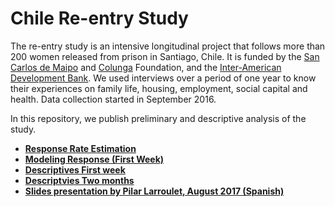 # Chile Re-entry Study

The re-entry study is an intensive longitudinal project that follows more than 200 women released from prison in Santiago, Chile. It is funded by the [San Carlos de Maipo](http://www.fsancarlos.cl/) and [Colunga](https://www.fundacioncolunga.org/) Foundation, and the [Inter-American Development Bank](http://www.iadb.org/). We used interviews over a period of one year to know their experiences on  family life, housing, employment, social capital and health. Data collection started in September 2016.

In this repository, we publish preliminary and descriptive analysis of the study.

- **[Response Rate Estimation](reports/reentry_chile_response_rates.ipynb)**
- **[Modeling Response (First Week)](reports/predicting_response_rate.ipynb)**
- **[Descriptives First week](reports/exploring_first_week.ipynb)**
- **[Descriptvies Two months](reports/exploring_two_months.ipynb)**
- **[Slides presentation by Pilar Larroulet, August 2017 (Spanish)](reports/isuc_08_2017.pdf)**

